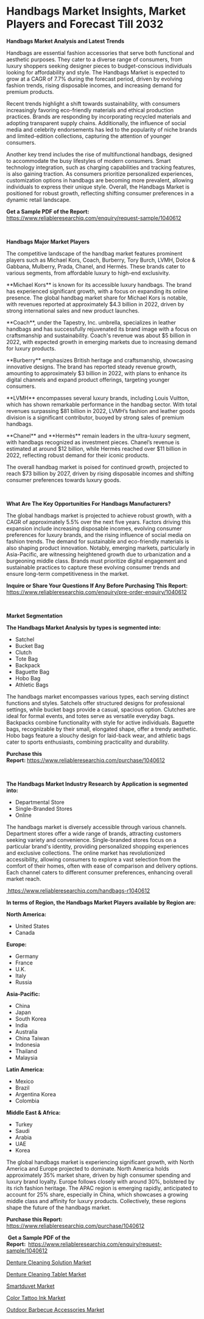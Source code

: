 <p><h1>Handbags Market Insights, Market Players and Forecast Till 2032</h1></p><p><strong>Handbags Market Analysis and Latest Trends</strong></p>
<p><p>Handbags are essential fashion accessories that serve both functional and aesthetic purposes. They cater to a diverse range of consumers, from luxury shoppers seeking designer pieces to budget-conscious individuals looking for affordability and style. The Handbags Market is expected to grow at a CAGR of 7.7% during the forecast period, driven by evolving fashion trends, rising disposable incomes, and increasing demand for premium products.</p><p>Recent trends highlight a shift towards sustainability, with consumers increasingly favoring eco-friendly materials and ethical production practices. Brands are responding by incorporating recycled materials and adopting transparent supply chains. Additionally, the influence of social media and celebrity endorsements has led to the popularity of niche brands and limited-edition collections, capturing the attention of younger consumers.</p><p>Another key trend includes the rise of multifunctional handbags, designed to accommodate the busy lifestyles of modern consumers. Smart technology integration, such as charging capabilities and tracking features, is also gaining traction. As consumers prioritize personalized experiences, customization options in handbags are becoming more prevalent, allowing individuals to express their unique style. Overall, the Handbags Market is positioned for robust growth, reflecting shifting consumer preferences in a dynamic retail landscape.</p></p>
<p><strong>Get a Sample PDF of the Report:&nbsp;</strong> <a href="https://www.reliableresearchiq.com/enquiry/request-sample/1040612?utm_campaign=1082&utm_medium=2&utm_source=Github&utm_content=ia&utm_term=05042025&utm_id=handbags">https://www.reliableresearchiq.com/enquiry/request-sample/1040612</a></p>
<p>&nbsp;</p>
<p><strong>Handbags Major Market Players</strong></p>
<p><p>The competitive landscape of the handbag market features prominent players such as Michael Kors, Coach, Burberry, Tory Burch, LVMH, Dolce & Gabbana, Mulberry, Prada, Chanel, and Hermès. These brands cater to various segments, from affordable luxury to high-end exclusivity.</p><p>**Michael Kors** is known for its accessible luxury handbags. The brand has experienced significant growth, with a focus on expanding its online presence. The global handbag market share for Michael Kors is notable, with revenues reported at approximately $4.3 billion in 2022, driven by strong international sales and new product launches.</p><p>**Coach**, under the Tapestry, Inc. umbrella, specializes in leather handbags and has successfully rejuvenated its brand image with a focus on craftsmanship and sustainability. Coach's revenue was about $5 billion in 2022, with expected growth in emerging markets due to increasing demand for luxury products.</p><p>**Burberry** emphasizes British heritage and craftsmanship, showcasing innovative designs. The brand has reported steady revenue growth, amounting to approximately $3 billion in 2022, with plans to enhance its digital channels and expand product offerings, targeting younger consumers.</p><p>**LVMH** encompasses several luxury brands, including Louis Vuitton, which has shown remarkable performance in the handbag sector. With total revenues surpassing $81 billion in 2022, LVMH’s fashion and leather goods division is a significant contributor, buoyed by strong sales of premium handbags.</p><p>**Chanel** and **Hermès** remain leaders in the ultra-luxury segment, with handbags recognized as investment pieces. Chanel’s revenue is estimated at around $12 billion, while Hermès reached over $11 billion in 2022, reflecting robust demand for their iconic products.</p><p>The overall handbag market is poised for continued growth, projected to reach $73 billion by 2027, driven by rising disposable incomes and shifting consumer preferences towards luxury goods.</p></p>
<p>&nbsp;</p>
<p><strong>What Are The Key Opportunities For Handbags Manufacturers?</strong></p>
<p><p>The global handbags market is projected to achieve robust growth, with a CAGR of approximately 5.5% over the next five years. Factors driving this expansion include increasing disposable incomes, evolving consumer preferences for luxury brands, and the rising influence of social media on fashion trends. The demand for sustainable and eco-friendly materials is also shaping product innovation. Notably, emerging markets, particularly in Asia-Pacific, are witnessing heightened growth due to urbanization and a burgeoning middle class. Brands must prioritize digital engagement and sustainable practices to capture these evolving consumer trends and ensure long-term competitiveness in the market.</p></p>
<p><strong>Inquire or Share Your Questions If Any Before Purchasing This Report:</strong> <a href="https://www.reliableresearchiq.com/enquiry/pre-order-enquiry/1040612?utm_campaign=1082&utm_medium=2&utm_source=Github&utm_content=ia&utm_term=05042025&utm_id=handbags">https://www.reliableresearchiq.com/enquiry/pre-order-enquiry/1040612</a></p>
<p>&nbsp;</p>
<p><strong>Market Segmentation</strong></p>
<p><strong>The Handbags Market Analysis by types is segmented into:</strong></p>
<p><ul><li>Satchel</li><li>Bucket Bag</li><li>Clutch</li><li>Tote Bag</li><li>Backpack</li><li>Baguette Bag</li><li>Hobo Bag</li><li>Athletic Bags</li></ul></p>
<p><p>The handbags market encompasses various types, each serving distinct functions and styles. Satchels offer structured designs for professional settings, while bucket bags provide a casual, spacious option. Clutches are ideal for formal events, and totes serve as versatile everyday bags. Backpacks combine functionality with style for active individuals. Baguette bags, recognizable by their small, elongated shape, offer a trendy aesthetic. Hobo bags feature a slouchy design for laid-back wear, and athletic bags cater to sports enthusiasts, combining practicality and durability.</p></p>
<p><strong>Purchase this Report:&nbsp;</strong><a href="https://www.reliableresearchiq.com/purchase/1040612?utm_campaign=1082&utm_medium=2&utm_source=Github&utm_content=ia&utm_term=05042025&utm_id=handbags">https://www.reliableresearchiq.com/purchase/1040612</a></p>
<p>&nbsp;</p>
<p><strong>The Handbags Market Industry Research by Application is segmented into:</strong></p>
<p><ul><li>Departmental Store</li><li>Single-Branded Stores</li><li>Online</li></ul></p>
<p><p>The handbags market is diversely accessible through various channels. Department stores offer a wide range of brands, attracting customers seeking variety and convenience. Single-branded stores focus on a particular brand's identity, providing personalized shopping experiences and exclusive collections. The online market has revolutionized accessibility, allowing consumers to explore a vast selection from the comfort of their homes, often with ease of comparison and delivery options. Each channel caters to different consumer preferences, enhancing overall market reach.</p></p>
<p><a href="https://www.reliableresearchiq.com/handbags-r1040612?utm_campaign=1082&utm_medium=2&utm_source=Github&utm_content=ia&utm_term=05042025&utm_id=handbags">&nbsp;https://www.reliableresearchiq.com/handbags-r1040612</a></p>
<p><strong>In terms of Region, the Handbags Market Players available by Region are:</strong></p>
<p>
    <p> <strong> North America: </strong>
        <ul>
            <li>United States</li>
            <li>Canada</li>
        </ul>
        </p> 
    <p> <strong> Europe: </strong>
        <ul>
            <li>Germany</li>
            <li>France</li>
            <li>U.K.</li>
            <li>Italy</li>
            <li>Russia</li>
        </ul>
        </p> 
    <p> <strong> Asia-Pacific: </strong>
        <ul>
            <li>China</li>
            <li>Japan</li>
            <li>South Korea</li>
            <li>India</li>
            <li>Australia</li>
            <li>China Taiwan</li>
            <li>Indonesia</li>
            <li>Thailand</li>
            <li>Malaysia</li>
        </ul>
        </p> 
    <p> <strong> Latin America: </strong>
        <ul>
            <li>Mexico</li>
            <li>Brazil</li>
            <li>Argentina Korea</li>
            <li>Colombia</li>
        </ul>
        </p> 
    <p> <strong> Middle East & Africa: </strong>
        <ul>
            <li>Turkey</li>
            <li>Saudi</li>
            <li>Arabia</li>
            <li>UAE</li>
            <li>Korea</li>
        </ul>
    </p>
    </p>
<p><p>The global handbags market is experiencing significant growth, with North America and Europe projected to dominate. North America holds approximately 35% market share, driven by high consumer spending and luxury brand loyalty. Europe follows closely with around 30%, bolstered by its rich fashion heritage. The APAC region is emerging rapidly, anticipated to account for 25% share, especially in China, which showcases a growing middle class and affinity for luxury products. Collectively, these regions shape the future of the handbags market.</p></p>
<p><strong>Purchase this Report: </strong><a href="https://www.reliableresearchiq.com/purchase/1040612?utm_campaign=1082&utm_medium=2&utm_source=Github&utm_content=ia&utm_term=05042025&utm_id=handbags">https://www.reliableresearchiq.com/purchase/1040612</a></p>
<p>&nbsp;<strong>Get a Sample PDF of the Report:&nbsp;&nbsp;</strong><a href="https://www.reliableresearchiq.com/enquiry/request-sample/1040612?utm_campaign=1082&utm_medium=2&utm_source=Github&utm_content=ia&utm_term=05042025&utm_id=handbags">https://www.reliableresearchiq.com/enquiry/request-sample/1040612</a></p>
<p><strong></strong></p>
<p><p><a href="https://github.com/owaysusing/Market-Research-Report-List-1/blob/main/denture-cleaning-solution-market.md?utm_campaign=1082&utm_medium=2&utm_source=Github&utm_content=ia&utm_term=05042025&utm_id=handbags">Denture Cleaning Solution Market</a></p><p><a href="https://github.com/aijazdeitzbq/Market-Research-Report-List-1/blob/main/denture-cleaning-tablet-market.md?utm_campaign=1082&utm_medium=2&utm_source=Github&utm_content=ia&utm_term=05042025&utm_id=handbags">Denture Cleaning Tablet Market</a></p><p><a href="https://github.com/bocksovers0r/Market-Research-Report-List-1/blob/main/smartduvet-market.md?utm_campaign=1082&utm_medium=2&utm_source=Github&utm_content=ia&utm_term=05042025&utm_id=handbags">Smartduvet Market</a></p><p><a href="https://github.com/gambokaiohjr/Market-Research-Report-List-1/blob/main/color-tattoo-ink-market.md?utm_campaign=1082&utm_medium=2&utm_source=Github&utm_content=ia&utm_term=05042025&utm_id=handbags">Color Tattoo Ink Market</a></p><p><a href="https://github.com/skoppmerlib9/Market-Research-Report-List-1/blob/main/outdoor-barbecue-accessories-market.md?utm_campaign=1082&utm_medium=2&utm_source=Github&utm_content=ia&utm_term=05042025&utm_id=handbags">Outdoor Barbecue Accessories Market</a></p></p>